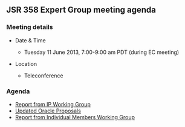 ## JSR 358 Expert Group meeting agenda

### Meeting details

*   Date & Time
    *   Tuesday 11 June 2013, 7:00-9:00 am PDT (during EC meeting)

*   Location
    *   Teleconference

### Agenda

*   [Report from IP Working Group](http://http://jcp.org/aboutJava/communityprocess/ec-public/materials/2013-06-11/IP-WG-Report-June-2013.pdf)
*   [Updated Oracle Proposals](http://jcpdev/aboutJava/communityprocess/ec-public/materials/2013-06-11/Oracle-JSR-358-June-2013.pdf)
*   [Report from Individual Members Working Group](http://jcpdev/aboutJava/communityprocess/ec-public/materials/2013-06-11/IndividualsWGUpdateJune.pdf)